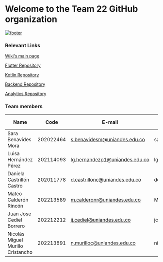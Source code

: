 # Welcome to the Team 22 GitHub organization

[![footer](https://github.com/user-attachments/assets/e5cd80d9-ed55-4e21-bd84-125535ab5565)](https://github.com/MOVILES-G22-2025/Wiki?tab=readme-ov-file)

### Relevant Links
[Wiki's main page](https://github.com/MOVILES-G22-2025/Wiki/wiki)

[Flutter Repository](https://github.com/MOVILES-G22-2025/Flutter)

[Kotlin Repository](https://github.com/MOVILES-G22-2025/SeneMarket-Kotlin)

[Backend Repository](https://github.com/MOVILES-G22-2025/Backend)

[Analytics Repository](https://github.com/MOVILES-G22-2025/Analytics)

### Team members

| Name | Code | E-mail | GitHub username |
| - | - | - | - |
| Sara Benavides Mora | 202022464 | s.benavidesm@uniandes.edu.co | sarabemora | 
| Luisa Hernández Pérez | 202114093 | lg.hernandezp1@uniandes.edu.co | lghernandezp1 | 
| Daniela Castrillón Castro | 202011778 | d.castrillonc@uniandes.edu.co | dcastrillonc |
| Mateo Calderón Rincón | 202213589| m.calderonr@uniandes.edu.co | MateoCr816|
| Juan Jose Cediel Borrero | 202212212 | jj.cediel@uniandes.edu.co | jcedielb | 
| Nicolás Miguel Murillo Cristancho | 202213891 | n.murilloc@uniandes.edu.co | nicolas23589 | 
